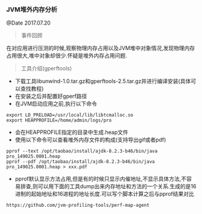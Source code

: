 ### JVM堆外内存分析
@Date 2017.07.20

> 事件回顾

在对应用进行压测的时候,观察物理内存占用以及JVM堆中对象情况,发现物理内存占用很大,堆中对象却很少.怀疑是堆外内存占用问题.

> 工具介绍(gperftools)

* 下载工具libunwind-1.0.tar.gz和gperftools-2.5.tar.gz并进行编译安装(具体可以查找教程)
* 在安装之后并配置好gperf路径
* 在JVM启动应用之前,执行以下命令
```
export LD_PRELOAD=/usr/local/lib/libtcmalloc.so
export HEAPPROFILE=/home/admin/logs/pro
```
* 会在HEAPPROFILE指定的目录中生成.heap文件
* 使用以下命令可以查看堆外内存文件的构成(支持导出gif或者pdf)
```
pprof --text /opt/taobao/install/ajdk-8.2.3-b46/bin/java pro_149025.0001.heap
pprof --pdf /opt/taobao/install/ajdk-8.2.3-b46/bin/java pro_149025.0001.heap > xxx.pdf
```
* pprof默认显示方法占用,但是有的时候只显示内催地址,不显示具体方法,不容易排查,则可以用下面的工具dump出来内存地址和方法的一个关系.生成的是16进制的起始地址和16进程的地址长度.可以写个脚本计算之后与pprof结果对比
```
https://github.com/jvm-profiling-tools/perf-map-agent
```